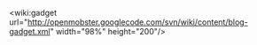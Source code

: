 &lt;wiki:gadget url="http://openmobster.googlecode.com/svn/wiki/content/blog-gadget.xml" width="98%" height="200"/&gt;